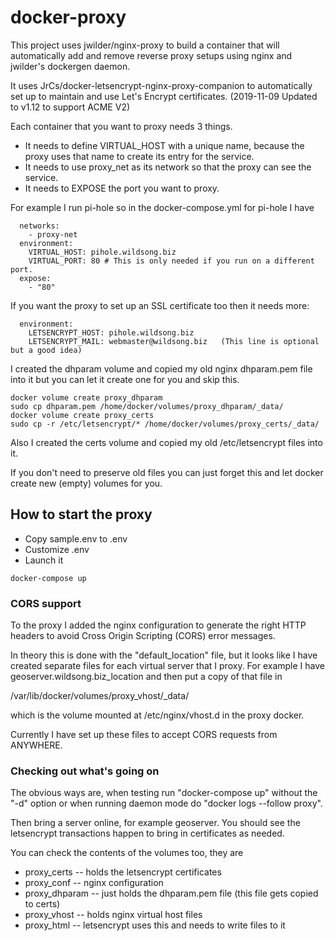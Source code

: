 # docker-proxy

This project uses jwilder/nginx-proxy to build a container that
will automatically add and remove reverse proxy setups using nginx
and jwilder's dockergen daemon.

It uses JrCs/docker-letsencrypt-nginx-proxy-companion to 
automatically set up to maintain and use Let's Encrypt certificates.
(2019-11-09 Updated to v1.12 to support ACME V2)

Each container that you want to proxy needs 3 things.

* It needs to define VIRTUAL_HOST with a unique name, because the proxy
uses that name to create its entry for the service.
* It needs to use proxy_net as its network so that the proxy can see the service.
* It needs to EXPOSE the port you want to proxy. 

For example I run pi-hole so in the docker-compose.yml for pi-hole I have

````
  networks:
    - proxy-net
  environment:
    VIRTUAL_HOST: pihole.wildsong.biz
    VIRTUAL_PORT: 80 # This is only needed if you run on a different port.
  expose:
    - "80"
````

If you want the proxy to set up an SSL certificate too then it needs more:

````
  environment:
    LETSENCRYPT_HOST: pihole.wildsong.biz
    LETSENCRYPT_MAIL: webmaster@wildsong.biz   (This line is optional but a good idea)
````

I created the dhparam volume and copied my old nginx dhparam.pem file
into it but you can let it create one for you and skip this.

````
docker volume create proxy_dhparam
sudo cp dhparam.pem /home/docker/volumes/proxy_dhparam/_data/
docker volume create proxy_certs
sudo cp -r /etc/letsencrypt/* /home/docker/volumes/proxy_certs/_data/
````

Also I created the certs volume and copied my old /etc/letsencrypt
files into it.

If you don't need to preserve old files you can just forget this and
let docker create new (empty) volumes for you.

## How to start the proxy

* Copy sample.env to .env
* Customize .env
* Launch it
````
docker-compose up
````

### CORS support

To the proxy I added the nginx configuration to generate the right
HTTP headers to avoid Cross Origin Scripting (CORS) error messages.

In theory this is done with the "default_location" file,
but it looks like I have created separate files for each virtual server
that I proxy. For example I have geoserver.wildsong.biz_location
and then put a copy of that file in

   /var/lib/docker/volumes/proxy_vhost/_data/
   
which is the volume mounted at /etc/nginx/vhost.d in the proxy docker.

Currently I have set up these files to accept CORS requests from ANYWHERE.

### Checking out what's going on

The obvious ways are, when testing run "docker-compose up" without the "-d" option
or when running daemon mode do "docker logs --follow proxy".

Then bring a server online, for example geoserver. You should see the letsencrypt
transactions happen to bring in certificates as needed.

You can check the contents of the volumes too, they are

* proxy_certs -- holds the letsencrypt certificates
* proxy_conf -- nginx configuration
* proxy_dhparam -- just holds the dhparam.pem file (this file gets copied to certs)
* proxy_vhost -- holds nginx virtual host files 
* proxy_html -- letsencrypt uses this and needs to write files to it